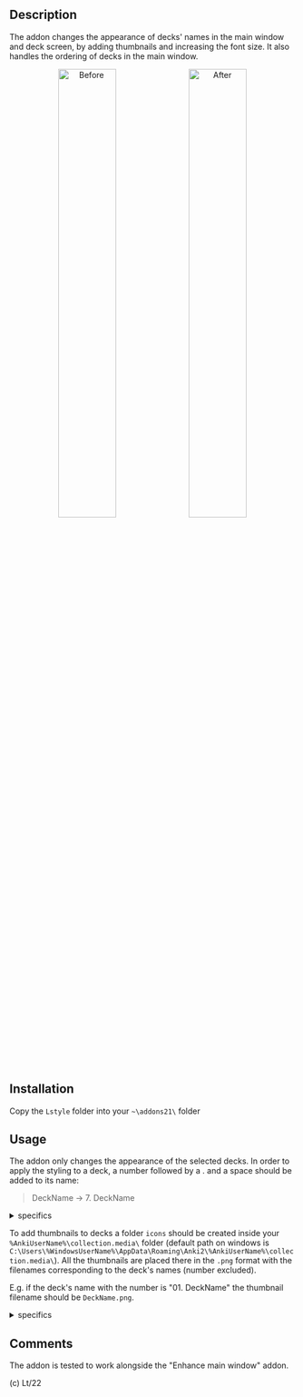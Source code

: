 ## Description

The addon changes the appearance of decks' names in the main window and deck screen, by adding thumbnails and increasing the font size.
It also handles the ordering of decks in the main window.

<p align="middle">
  <img src="https://github.com/Eltaurus-Lt/Lt-Anki-Addons/blob/main/pages/Lstyle/before.png" title="Before" style="width:45%">
  <img src="https://github.com/Eltaurus-Lt/Lt-Anki-Addons/blob/main/pages/Lstyle/after.png" title="After" style="width:45%">
</p>

## Installation

Copy the `Lstyle` folder into your `~\addons21\` folder

## Usage

The addon only changes the appearance of the selected decks. In order to apply the styling to a deck, a number followed by a . and a space should be added to its name:

 > DeckName → 7. DeckName
 
<details>
  <summary>specifics</summary> 
The added part will get deleted from the displayed names when the styling is applied – it is only there for marking decks that need to be styled as well as for manually setting the decks' order in the main screen.
Multiple numbers separated by . can be used, e.g. "04.8.15. ", which is intended for numbering subdecks, but is not necessary.
Numbers can be repeated, so you can simply add "0. " at the beginning of every deck's name if the addon's ordering feature is not needed.
</details> 

To add thumbnails to decks a folder `icons` should be created inside your `%AnkiUserName%\collection.media\` folder (default path on windows is `C:\Users\%WindowsUserName%\AppData\Roaming\Anki2\%AnkiUserName%\collection.media\`). All the thumbnails are placed there in the `.png` format with the filenames corresponding to the deck's names (number excluded).

E.g. if the deck's name with the number is "01. DeckName" the thumbnail filename should be `DeckName.png`.

<details>
  <summary>specifics</summary> 
 If a thumbnail file for a numbered deck is not found, the thumbnail is not displayed, but the styling of the font is still applied and the number is removed:

<p align="middle">
  <img src="https://github.com/Eltaurus-Lt/Lt-Anki-Addons/blob/main/pages/Lstyle/s0.png" title="Before" style="width:30%">
  <img src="https://github.com/Eltaurus-Lt/Lt-Anki-Addons/blob/main/pages/Lstyle/s1.png" title="Icons Folder" style="width:30%">
  <img src="https://github.com/Eltaurus-Lt/Lt-Anki-Addons/blob/main/pages/Lstyle/s2.png" title="After" style="width:30%">
</p>
</details> 

## Comments

The addon is tested to work alongside the "Enhance main window" addon.

(c) Lt/22
